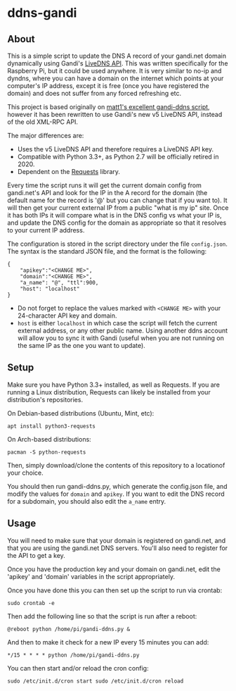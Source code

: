 # ddns-gandi

## About

This is a simple script to update the DNS A record of your gandi.net domain dynamically using Gandi's [LiveDNS API](https://api.gandi.net/docs/livedns/). This was written specifically for the Raspberry Pi, but it could be used anywhere. It is very similar to no-ip and dyndns, where you can have a domain on the internet which points at your computer's IP address, except it is free (once you have registered the domain) and does not suffer from any forced refreshing etc.

This project is based originally on [matt1's excellent gandi-ddns script](https://github.com/matt1/gandi-ddns), however it has been rewritten to use Gandi's new v5 LiveDNS API, instead of the old XML-RPC API.

The major differences are:

* Uses the v5 LiveDNS API and therefore requires a LiveDNS API key.
* Compatible with Python 3.3+, as Python 2.7 will be officially retired in 2020.
* Dependent on the [Requests](http://docs.python-requests.org/) library.

Every time the script runs it will get the current domain config from gandi.net's API and look for the IP in the A record for the domain (the default name for the record is '@' but you can change that if you want to). It will then get your current external IP from a public "what is my ip" site. Once it has both IPs it will compare what is in the DNS config vs what your IP is, and update the DNS config for the domain as appropriate so that it resolves to your current IP address.

The configuration is stored in the script directory under the file `config.json`. The syntax is the standard JSON file, and the format is the following:

    {
        "apikey":"<CHANGE ME>",
        "domain":"<CHANGE ME>",
        "a_name": "@", "ttl":900,
        "host": "localhost"
    }

* Do not forget to replace the values marked with `<CHANGE ME>` with your 24-character API key and domain.
* `host` is either `localhost` in which case the script will fetch the current external address, or any other public name. Using another ddns account will allow you to sync it with Gandi (useful when you are not running on the same IP as the one you want to update).

## Setup

Make sure you have Python 3.3+ installed, as well as Requests. If you are running a Linux distribution, Requests can likely be installed from your distribution's repositories.

On Debian-based distributions (Ubuntu, Mint, etc):

    apt install python3-requests

On Arch-based distributions:

    pacman -S python-requests

Then, simply download/clone the contents of this repository to a locationof your choice.

You should then run gandi-ddns.py, which generate the config.json file, and modify the values for `domain` and `apikey`. If you want to edit the DNS record for a subdomain, you should also edit the `a_name` entry.

## Usage

You will need to make sure that your domain is registered on gandi.net, and that you are using the gandi.net DNS servers. You'll also need to register for the API to get a key.

Once you have the production key and your domain on gandi.net, edit the 'apikey' and 'domain' variables in the script appropriately.

Once you have done this you can then set up the script to run via crontab:

    sudo crontab -e

Then add the following line so that the script is run after a reboot:

    @reboot python /home/pi/gandi-ddns.py &

And then to make it check for a new IP every 15 minutes you can add:

    */15 * * * * python /home/pi/gandi-ddns.py

You can then start and/or reload the cron config:

    sudo /etc/init.d/cron start sudo /etc/init.d/cron reload
